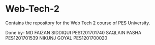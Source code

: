 # Web-Tech-2
Contains the repository for the Web Tech 2 course of PES University.

Done by-
MD FAIZAN SIDDIQUI PES1201701740
SAQLAIN PASHA PES1201701539
NIKUNJ GOYAL PES1201700020
